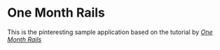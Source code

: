 # One Month Rails

This is the pinteresting sample application based on the tutorial by [*One Month Rails*](http://onemonthrails.com)

